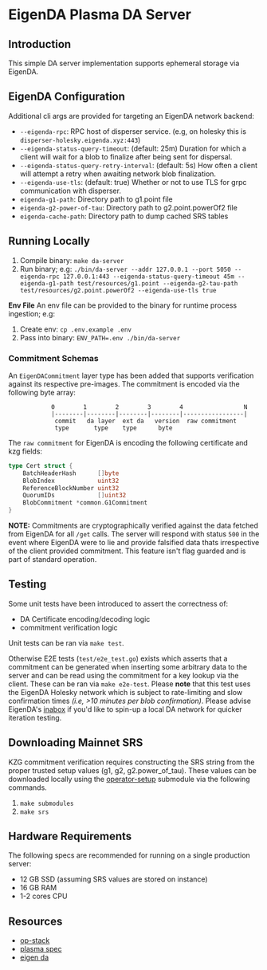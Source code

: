 # EigenDA Plasma DA Server

## Introduction
This simple DA server implementation supports ephemeral storage via EigenDA.

## EigenDA Configuration
Additional cli args are provided for targeting an EigenDA network backend:
- `--eigenda-rpc`: RPC host of disperser service. (e.g, on holesky this is `disperser-holesky.eigenda.xyz:443`)
- `--eigenda-status-query-timeout`: (default: 25m) Duration for which a client will wait for a blob to finalize after being sent for dispersal.
- `--eigenda-status-query-retry-interval`: (default: 5s) How often a client will attempt a retry when awaiting network blob finalization. 
- `--eigenda-use-tls`: (default: true) Whether or not to use TLS for grpc communication with disperser.
- `eigenda-g1-path`: Directory path to g1.point file
- `eigenda-g2-power-of-tau`: Directory path to g2.point.powerOf2 file
- `eigenda-cache-path`: Directory path to dump cached SRS tables

## Running Locally
1. Compile binary: `make da-server`
2. Run binary; e.g: `./bin/da-server --addr 127.0.0.1 --port 5050 --eigenda-rpc 127.0.0.1:443 --eigenda-status-query-timeout 45m --eigenda-g1-path test/resources/g1.point --eigenda-g2-tau-path test/resources/g2.point.powerOf2 --eigenda-use-tls true`

**Env File**
An env file can be provided to the binary for runtime process ingestion; e.g:
1. Create env: `cp .env.example .env`
2. Pass into binary: `ENV_PATH=.env ./bin/da-server`

### Commitment Schemas
An `EigenDACommitment` layer type has been added that supports verification against its respective pre-images. The commitment is encoded via the following byte array:
```
            0        1        2        3        4                 N
            |--------|--------|--------|--------|-----------------|
             commit   da layer  ext da   version  raw commitment
             type       type    type      byte

```

The `raw commitment` for EigenDA is encoding the following certificate and kzg fields:
```go
type Cert struct {
	BatchHeaderHash      []byte
	BlobIndex            uint32
	ReferenceBlockNumber uint32
	QuorumIDs            []uint32
	BlobCommitment *common.G1Commitment
}
```

**NOTE:** Commitments are cryptographically verified against the data fetched from EigenDA for all `/get` calls. The server will respond with status `500` in the event where EigenDA were to lie and provide falsified data thats irrespective of the client provided commitment. This feature isn't flag guarded and is part of standard operation.

## Testing
Some unit tests have been introduced to assert the correctness of:
* DA Certificate encoding/decoding logic
* commitment verification logic

Unit tests can be ran via `make test`.

Otherwise E2E tests (`test/e2e_test.go`) exists which asserts that a commitment can be generated when inserting some arbitrary data to the server and can be read using the commitment for a key lookup via the client. These can be ran via `make e2e-test`. Please **note** that this test uses the EigenDA Holesky network which is subject to rate-limiting and slow confirmation times *(i.e, >10 minutes per blob confirmation)*. Please advise EigenDA's [inabox](https://github.com/Layr-Labs/eigenda/tree/master/inabox#readme) if you'd like to spin-up a local DA network for quicker iteration testing. 


## Downloading Mainnet SRS
KZG commitment verification requires constructing the SRS string from the proper trusted setup values (g1, g2, g2.power_of_tau). These values can be downloaded locally using the [operator-setup](https://github.com/Layr-Labs/eigenda-operator-setup) submodule via the following commands.

1. `make submodules`
2. `make srs`

## Hardware Requirements
The following specs are recommended for running on a single production server:
* 12 GB SSD (assuming SRS values are stored on instance)
* 16 GB RAM
* 1-2 cores CPU

## Resources
- [op-stack](https://github.com/ethereum-optimism/optimism)
- [plasma spec](https://specs.optimism.io/experimental/plasma.html)
- [eigen da](https://github.com/Layr-Labs/eigenda)


